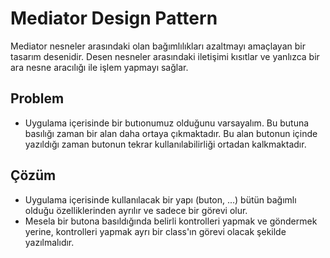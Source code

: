 # Mediator Design Pattern

Mediator nesneler arasındaki olan bağımlılıkları azaltmayı amaçlayan bir tasarım desenidir.
Desen nesneler arasındaki iletişimi kısıtlar ve yanlızca bir ara nesne aracılığı ile işlem yapmayı sağlar.

## Problem

- Uygulama içerisinde bir butıonumuz olduğunu varsayalım. Bu butuna basılığı zaman bir alan daha ortaya çıkmaktadır. Bu alan butonun içinde yazıldığı zaman butonun tekrar kullanılabilirliği ortadan kalkmaktadır.

## Çözüm

- Uygulama içerisinde kullanılacak bir yapı (buton, ...) bütün bağımlı olduğu özelliklerinden ayrılır ve sadece bir görevi olur.
- Mesela bir butona basıldığında belirli kontrolleri yapmak ve göndermek yerine, kontrolleri yapmak ayrı bir class'ın görevi olacak şekilde yazılmalıdır.
